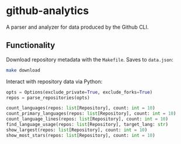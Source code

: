 # github-analytics

A parser and analyzer for data produced by the Github CLI.

## Functionality

Download repository metadata with the `Makefile`. Saves to `data.json`:
```sh
make download
```
Interact with repository data via Python:
```python
opts = Options(exclude_private=True, exclude_forks=True)
repos = parse_repositories(opts)

count_languages(repos: list[Repository], count: int = 10)
count_primary_languages(repos: list[Repository], count: int = 10)
count_language_lines(repos: list[Repository], count: int = 10)
find_language_usage(repos: list[Repository], target_lang: str)
show_largest(repos: list[Repository], count: int = 10)
show_most_stars(repos: list[Repository], count: int = 10)
```
